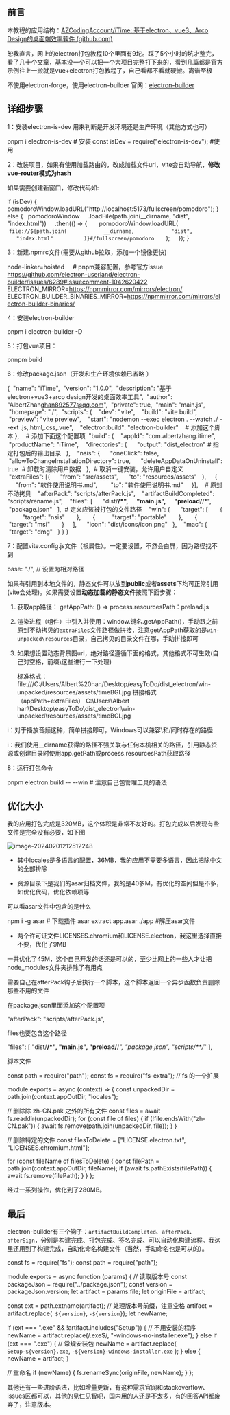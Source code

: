 
## 前言

本教程的应用结构：[AZCodingAccount/iTime: 基于electron、vue3、Arco Design的桌面端效率软件 (github.com)](https://github.com/AZCodingAccount/iTime)

恕我直言，网上的electron打包教程10个里面有9坨。踩了5个小时的坑才整完，看了几十个文章，基本没一个可以把一个大项目完整打下来的，看到几篇都是官方示例往上一搬就是vue+electron打包教程了，自己看都不看就硬搬。离谱至极

不使用electron-forge，使用electron-builder 官网：[electron-builder](https://www.electron.build/)

## 详细步骤

1：安装electron-is-dev 用来判断是开发环境还是生产环境（其他方式也可）

pnpm i electron-is-dev  # 安装
const isDev = require("electron-is-dev"); #使用

2：改装项目，如果有使用加载路由的，改成加载文件url，vite会自动导航，**修改vue-router模式为hash**

如果需要创建新窗口，修改代码如:

 if (isDev) {
    pomodoroWindow.loadURL("http://localhost:5173/fullscreen/pomodoro");
  } else {
    pomodoroWindow
      .loadFile(path.join(__dirname, "dist", "index.html"))
      .then(() => {
        pomodoroWindow.loadURL(
          `file://${path.join(
            __dirname,
            "dist",
            "index.html"
          )}#/fullscreen/pomodoro`
        );
      });
  } 

3：新建.npmrc文件(需要从github拉取，添加一个镜像更快)

node-linker=hoisted     # pnpm兼容配置，参考官方issue https://github.com/electron-userland/electron-builder/issues/6289#issuecomment-1042620422
ELECTRON_MIRROR=https://npmmirror.com/mirrors/electron/
ELECTRON_BUILDER_BINARIES_MIRROR=https://npmmirror.com/mirrors/electron-builder-binaries/

4：安装electron-builder

pnpm i electron-builder -D

5：打包vue项目：

pnnpm build

6：修改package.json（开发和生产环境依赖已省略 ）

{
  "name": "iTime",
  "version": "1.0.0",
  "description": "基于electron+vue3+arco design开发的桌面效率工具",
  "author": "AlbertZhang<han892577@qq.com>",
  "private": true,
  "main": "main.js",
  "homepage": "./",
  "scripts": {
    "dev": "vite",
    "build": "vite build",
    "preview": "vite preview",
    "start": "nodemon --exec electron . --watch ./ --ext .js,.html,.css,.vue",
    "electron:build": "electron-builder"    # 添加这个脚本
  },    # 添加下面这个配置项
  "build": {
    "appId": "com.albertzhang.itime",
    "productName": "iTime",
    "directories": {
      "output": "dist_electron" # 指定打包后的输出目录
    },
    "nsis": {
      "oneClick": false,
      "allowToChangeInstallationDirectory": true,
      "deleteAppDataOnUninstall": true  # 卸载时清除用户数据
    },  # 取消一键安装，允许用户自定义
    "extraFiles": [{
      "from": "src/assets",
      "to": "resources/assets"
    },
      {
        "from": "软件使用说明书.md",
        "to": "软件使用说明书.md"
      }],    # 原封不动拷贝
    "afterPack": "scripts/afterPack.js",
    "artifactBuildCompleted": "scripts/rename.js",
    "files": [
      "dist/**/*",
      "main.js",
      "preload/**/*",
      "package.json"
    ],  # 定义应该被打包的文件路径
    "win": {
      "target": [
        {
          "target": "nsis"
        },
        {
          "target": "portable"
        },
        {
          "target": "msi"
        }
      ],
      "icon": "dist/icons/icon.png"
    },
    "mac": {
      "target": "dmg"
    }
  }
}

7：配置vite.config.js文件（根属性）。一定要设置，不然会白屏，因为路径找不到

base: "./", // 设置为相对路径

如果有引用到本地文件的，静态文件可以放到**public**或者**assets**下均可正常引用(vite会处理)。如果需要设置**动态加载的静态文件**按照下面步骤：

1. 获取app路径： getAppPath: () => process.resourcesPath：preload.js
    
2. 渲染进程（组件）中引入并使用：window.键名.getAppPath()，手动跟之前原封不动拷贝的`extraFiles`文件路径做拼接，注意getAppPath获取的是`win-unpacked\resources`目录，自己拷贝的目录文件在哪，手动拼接即可
    
3. 如果想设置动态背景图url，绝对路径遵循下面的格式，其他格式不可生效(自己对空格，前缀\这些进行一下处理)
    
    标准格式：
    file:///C:/Users/Albert%20han/Desktop/easyToDo/dist_electron/win-unpacked/resources/assets/timeBGI.jpg
    拼接格式（appPath+extraFiles）
    C:\\Users\\Albert han\\Desktop\\easyToDo\\dist_electron\\win-unpacked\\resources/assets/timeBGI.jpg
    

ℹ️：对于播放音频这种，简单拼接即可，Windows可以兼容\和/同时存在的路径

ℹ️：我们使用__dirname获得的路径不强关联与任何本机相关的路径，引用静态资源或创建目录时使用app.getPath或process.resourcesPath获取路径

8：运行打包命令

pnpm electron:build -- --win    # 注意自己包管理工具的语法

## 优化大小

我的应用打包完成是320MB，这个体积是非常不友好的。打包完成以后发现有些文件是完全没有必要，如下图

![image-20240201212512248](https://my-picture-bed1-1321100201.cos.ap-beijing.myqcloud.com/mypictures/image-20240201212512248.png)

- 其中locales是多语言的配置，36MB，我的应用不需要多语言，因此把除中文的全部排除
    
- 资源目录下是我们的asar归档文件，我的是40多M，有优化的空间但是不多，如优化代码，优化依赖项等
    

可以看asar文件中包含的是什么

npm i -g asar   # 下载插件
asar extract app.asar ./app #解压asar文件

- 两个许可证文件LICENSES.chromium和LICENSE.electron，我这里选择直接不要，优化了9MB
    

一共优化了45M，这个自己开发的话还是可以的，至少比网上的一些人才让把node_modules文件夹排除了有用点

需要自己在afterPack钩子后执行一个脚本，这个脚本返回一个异步函数负责删除那些不用的文件

在package.json里面添加这个配置项

"afterPack": "scripts/afterPack.js",

files也要包含这个路径

  "files": [
      "dist/**/*",
      "main.js",
      "preload/**/*",
      "package.json",
      "scripts/**/*"
 ],

脚本文件

const path = require("path");
const fs = require("fs-extra"); // fs 的一个扩展

module.exports = async (context) => {
  const unpackedDir = path.join(context.appOutDir, "locales");

  // 删除除 zh-CN.pak 之外的所有文件
  const files = await fs.readdir(unpackedDir);
  for (const file of files) {
    if (!file.endsWith("zh-CN.pak")) {
      await fs.remove(path.join(unpackedDir, file));
    }
  }

  // 删除特定的文件
  const filesToDelete = ["LICENSE.electron.txt", "LICENSES.chromium.html"];

  for (const fileName of filesToDelete) {
    const filePath = path.join(context.appOutDir, fileName);
    if (await fs.pathExists(filePath)) {
      await fs.remove(filePath);
    } 
  }
};

经过一系列操作，优化到了280MB。

## 最后

electron-builder有三个钩子：`artifactBuildCompleted`、`afterPack`、`afterSign`，分别是构建完成、打包完成、签名完成、可以自动化构建流程。我这里还用到了构建完成，自动化命名构建文件（当然，手动命名也是可以的）。

const fs = require("fs");
const path = require("path");

module.exports = async function (params) {
  // 读取版本号
  const packageJson = require("../package.json");
  const version = packageJson.version;
  let artifact = params.file;
  let originFile = artifact;

  const ext = path.extname(artifact);
  // 处理版本号前缀，注意空格
  artifact = artifact.replace(` ${version}`, `-${version}`);
  let newName;

  if (ext === ".exe" && !artifact.includes("Setup")) {
    // 不用安装的程序
    newName = artifact.replace(/\.exe$/, "-windows-no-installer.exe");
  } else if (ext === ".exe") {
    // 常规安装包
    newName = artifact.replace(
      ` Setup-${version}.exe`,
      `-${version}-windows-installer.exe`
    );
  } else {
    newName = artifact;
  }

  // 重命名
  if (newName) {
    fs.renameSync(originFile, newName);
  }
};

其他还有一些进阶语法，比如增量更新，有这种需求官网和stackoverflow、issues区都可以，其他的见仁见智吧，国内用的人还是不太多，有的回答API都废弃了，注意版本。